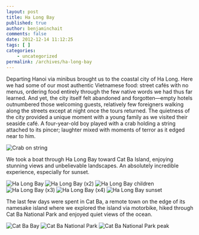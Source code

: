 ```yaml
---
layout: post
title: Ha Long Bay
published: true
author: benjaminchait
comments: false
date: 2012-12-14 11:12:25
tags: [ ]
categories:
    - uncategorized
permalink: /archives/ha-long-bay
---
```

Departing Hanoi via minibus brought us to the coastal city of Ha Long. Here we had some of our most authentic Vietnamese food: street cafés with no menus, ordering food entirely through the few native words we had thus far learned. And yet, the city itself felt abandoned and forgotten—empty hotels outnumbered those welcoming guests, relatively few foreigners walking along the streets except at night once the tours returned. The quietness of the city provided a unique moment with a young family as we visited their seaside café. A four-year-old boy played with a crab holding a string attached to its pincer; laughter mixed with moments of terror as it edged near to him.


![Crab on string][1]

We took a boat through Ha Long Bay toward Cat Ba Island, enjoying stunning views and unbelievable landscapes. An absolutely incredible experience, especially for sunset.


![Ha Long Bay][2]
![Ha Long Bay (x2)][3]
![Ha Long Bay children][4]
![Ha Long Bay (x3)][5]
![Ha Long Bay (x4)][6]
![Ha Long Bay sunset][7]

The last few days were spent in Cat Ba, a remote town on the edge of its namesake island where we explored the island via motorbike, hiked through Cat Ba National Park and enjoyed quiet views of the ocean.


![Cat Ba Bay][8]
![Cat Ba National Park][9]
![Cat Ba National Park peak][10]

 [1]: /wp-content/uploads/media/img/2012/12/ha-long-bay/DSC01120.jpg
 [2]: /wp-content/uploads/media/img/2012/12/ha-long-bay/DSC01232.jpg
 [3]: /wp-content/uploads/media/img/2012/12/ha-long-bay/DSC01236.jpg
 [4]: /wp-content/uploads/media/img/2012/12/ha-long-bay/DSC01256.jpg
 [5]: /wp-content/uploads/media/img/2012/12/ha-long-bay/DSC01261.jpg
 [6]: /wp-content/uploads/media/img/2012/12/ha-long-bay/DSC01265.jpg
 [7]: /wp-content/uploads/media/img/2012/12/ha-long-bay/DSC01303.jpg
 [8]: /wp-content/uploads/media/img/2012/12/ha-long-bay/DSC01337.jpg
 [9]: /wp-content/uploads/media/img/2012/12/ha-long-bay/DSC01343.jpg
 [10]: /wp-content/uploads/media/img/2012/12/ha-long-bay/DSC01350.jpg
